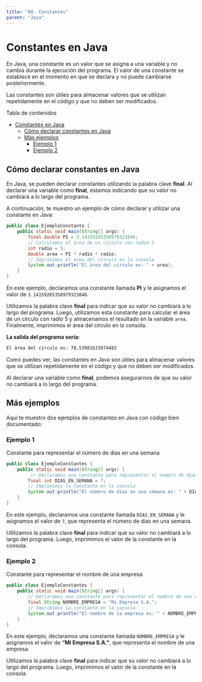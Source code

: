 ```yaml
---
title: "08. Constantes"
parent: "Java"
---
```


Constantes en Java
==================

En Java, una constante es un valor que se asigna a una variable y no cambia durante la ejecución del programa. El valor de una constante se establece en el momento en que se declara y no puede cambiarse posteriormente.

Las constantes son útiles para almacenar valores que se utilizan repetidamente en el código y que no deben ser modificados.

Tabla de contenidos

- [Constantes en Java](#constantes-en-java)
  - [Cómo declarar constantes en Java](#cómo-declarar-constantes-en-java)
  - [Más ejemplos](#más-ejemplos)
    - [Ejemplo 1](#ejemplo-1)
    - [Ejemplo 2](#ejemplo-2)

Cómo declarar constantes en Java
--------------------------------

En Java, se pueden declarar constantes utilizando la palabra clave **final**. Al declarar una variable como **final**, estamos indicando que su valor no cambiará a lo largo del programa.

A continuación, te muestro un ejemplo de cómo declarar y utilizar una constante en Java:

```java
public class EjemploConstante {     
    public static void main(String[] args) {         
        final double PI = 3.14159265358979323846;         
        // Calculamos el área de un círculo con radio 5        
        int radio = 5;        
        double area = PI * radio * radio;         
        // Imprimimos el área del círculo en la consola        
        System.out.println("El área del círculo es: " + area);     
    } 
}
```

En este ejemplo, declaramos una constante llamada **PI** y le asignamos el valor de `3.14159265358979323846`.

Utilizamos la palabra clave **final** para indicar que su valor no cambiará a lo largo del programa. Luego, utilizamos esta constante para calcular el área de un círculo con radio 5 y almacenamos el resultado en la variable `area`. Finalmente, imprimimos el área del círculo en la consola.

**La salida del programa sería:**

```bash
El área del círculo es: 78.53981633974483
```

Como puedes ver, las constantes en Java son útiles para almacenar valores que se utilizan repetidamente en el código y que no deben ser modificados.

Al declarar una variable como **final**, podemos asegurarnos de que su valor no cambiará a lo largo del programa.

Más ejemplos
------------

Aquí te muestro dos ejemplos de constantes en Java con código bien documentado:

### Ejemplo 1

Constante para representar el número de días en una semana

```java
public class EjemploConstantes {     
    public static void main(String[] args) {     
         // Declaramos una constante para representar el numero de dias que tiene una semana         
        final int DIAS_EN_SEMANA = 7;     
        // Imprimimos la constante en la consola     
        System.out.println("El número de días en una semana es: " + DIAS_EN_SEMANA);     
    }
}
```

En este ejemplo, declaramos una constante llamada `DIAS_EN_SEMANA` y le asignamos el valor de `7`, que representa el número de días en una semana.

Utilizamos la palabra clave **final** para indicar que su valor no cambiará a lo largo del programa. Luego, imprimimos el valor de la constante en la consola.

### Ejemplo 2

Constante para representar el nombre de una empresa

```java
public class EjemploConstantes {     
    public static void main(String[] args) {         
        // Declaramos una constante para representar el nombre de una empresa        
        final String NOMBRE_EMPRESA = "Mi Empresa S.A.";         
        // Imprimimos la constante en la consola        
        System.out.println("El nombre de la empresa es: " + NOMBRE_EMPRESA);     
    } 
}
```
En este ejemplo, declaramos una constante llamada `NOMBRE_EMPRESA` y le asignamos el valor de **“Mi Empresa S.A.”**, que representa el nombre de una empresa.

Utilizamos la palabra clave **final** para indicar que su valor no cambiará a lo largo del programa. Luego, imprimimos el valor de la constante en la consola.